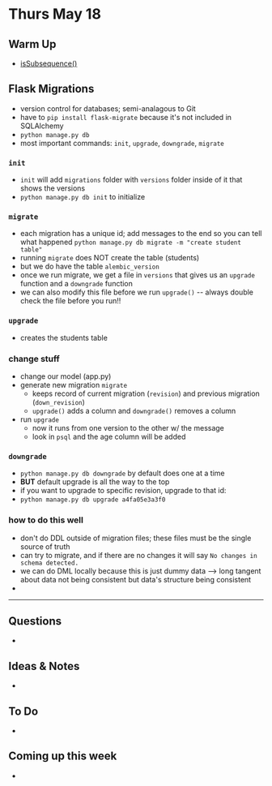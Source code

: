 # Thurs May 18

## Warm Up

* [isSubsequence()](https://repl.it/student/submissions/1007547)

## Flask Migrations

* version control for databases; semi-analagous to Git
* have to `pip install flask-migrate` because it's not included in SQLAlchemy
* `python manage.py db` 
* most important commands: `init`, `upgrade`, `downgrade`, `migrate`

### `init`

* `init` will add `migrations` folder with `versions` folder inside of it that shows the versions
* `python manage.py db init` to initialize

### `migrate`

* each migration has a unique id; add messages to the end so you can tell what happened `python manage.py db migrate -m "create student table"` 
* running `migrate` does NOT create the table (students)
* but we do have the table `alembic_version`
* once we run migrate, we get a file in `versions` that gives us an `upgrade` function and a `downgrade` function 
* we can also modify this file before we run `upgrade()` -- always double check the file before you run!! 

### `upgrade`

* creates the students table

### change stuff

* change our model (app.py)
* generate new migration `migrate`
	* keeps record of current migration (`revision`) and previous migration (`down_revision`)
	* `upgrade()` adds a column and `downgrade()` removes a column
* run `upgrade`
	* now it runs from one version to the other w/ the message
	* look in `psql` and the age column will be added

### `downgrade`
	
* `python manage.py db downgrade` by default does one at a time
* **BUT** default upgrade is all the way to the top
* if you want to upgrade to specific revision, upgrade to that id: 
* `python manage.py db upgrade a4fa05e3a3f0`

### how to do this well

* don't do DDL outside of migration files; these files must be the single source of truth
* can try to migrate, and if there are no changes it will say `No changes in schema detected.`
* we can do DML locally because this is just dummy data --> long tangent about data not being consistent but data's structure being consistent
* 


************************************

## Questions 

* 

## Ideas & Notes

* 

## To Do

* 

## Coming up this week

* 

